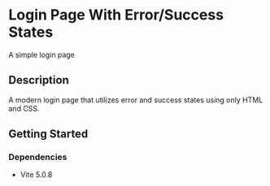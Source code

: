 # Login Page With Error/Success States

A simple login page

## Description

A modern login page that utilizes error and success states using only HTML and CSS.

## Getting Started

### Dependencies

- Vite 5.0.8
